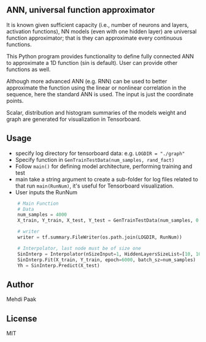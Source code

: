 ## ANN, universal function approximator
It is known given sufficient capacity (i.e., number of neurons and layers, activation
functions),  NN models (even with one hidden layer) are universal function 
approximator;  that is they can approximate every continuous functions.

This Python program provides functionality to define fully connected ANN
to approximate a 1D function (sin is default). User can provide other functions
as well. 

Although more advanced ANN (e.g. RNN) can be used to better approximate the
function using the linear or nonlinear correlation in the sequence, here the
standard ANN is used. The input is just the coordinate points.

Scalar, distribution and histogram summaries of the models weight and 
graph are generated for visualization in Tensorboard.

## Usage

- specify log directory for tensorboard data: e.g. `LOGDIR = "./graph"`
- Specify function in `GenTrainTestData(num_samples, rand_fact)`
- Follow `main()` for defining model architecture, performing training and test
- main take a string argument to create a sub-folder for log files
related to that run `main(RunNum)`, it's useful for Tensorboard visualization.
- User inputs the RunNum

```python
    # Main Function
    # Data
    num_samples = 4000
    X_train, Y_train, X_test, Y_test = GenTrainTestData(num_samples, 0.01)

    # writer
    writer = tf.summary.FileWriter(os.path.join(LOGDIR, RunNum))

    # Interpolator, last node must be of size one
    SinInterp = Interpolator(nSizeInput=1, HiddenLayersSizeList=[10, 10, 10, 1], writer=writer)
    SinInterp.Fit(X_train, Y_train, epoch=6000, batch_sz=num_samples)
    Yh = SinInterp.Predict(X_test)
``` 

## Author
Mehdi Paak

## License
MIT